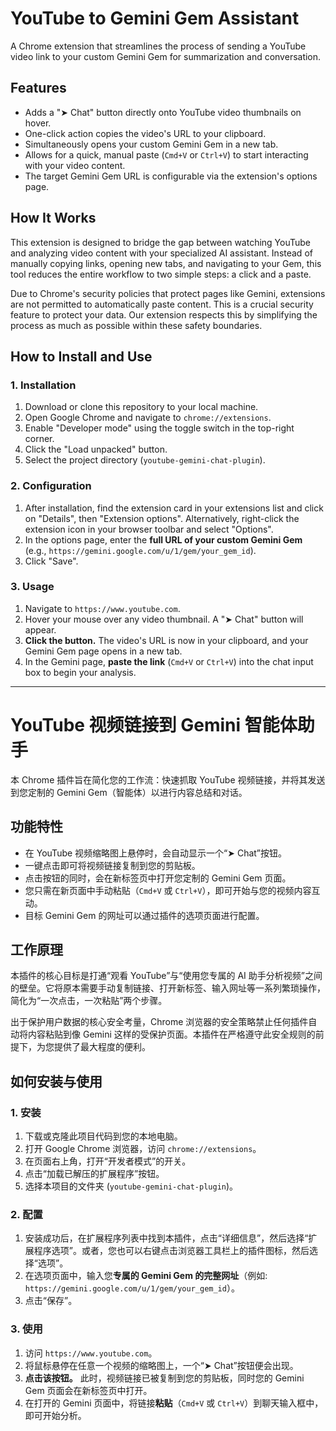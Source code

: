 # YouTube to Gemini Gem Assistant

A Chrome extension that streamlines the process of sending a YouTube video link to your custom Gemini Gem for summarization and conversation.

## Features

-   Adds a "➤ Chat" button directly onto YouTube video thumbnails on hover.
-   One-click action copies the video's URL to your clipboard.
-   Simultaneously opens your custom Gemini Gem in a new tab.
-   Allows for a quick, manual paste (`Cmd+V` or `Ctrl+V`) to start interacting with your video content.
-   The target Gemini Gem URL is configurable via the extension's options page.

## How It Works

This extension is designed to bridge the gap between watching YouTube and analyzing video content with your specialized AI assistant. Instead of manually copying links, opening new tabs, and navigating to your Gem, this tool reduces the entire workflow to two simple steps: a click and a paste.

Due to Chrome's security policies that protect pages like Gemini, extensions are not permitted to automatically paste content. This is a crucial security feature to protect your data. Our extension respects this by simplifying the process as much as possible within these safety boundaries.

## How to Install and Use

### 1. Installation

1.  Download or clone this repository to your local machine.
2.  Open Google Chrome and navigate to `chrome://extensions`.
3.  Enable "Developer mode" using the toggle switch in the top-right corner.
4.  Click the "Load unpacked" button.
5.  Select the project directory (`youtube-gemini-chat-plugin`).

### 2. Configuration

1.  After installation, find the extension card in your extensions list and click on "Details", then "Extension options". Alternatively, right-click the extension icon in your browser toolbar and select "Options".
2.  In the options page, enter the **full URL of your custom Gemini Gem** (e.g., `https://gemini.google.com/u/1/gem/your_gem_id`).
3.  Click "Save".

### 3. Usage

1.  Navigate to `https://www.youtube.com`.
2.  Hover your mouse over any video thumbnail. A "➤ Chat" button will appear.
3.  **Click the button.** The video's URL is now in your clipboard, and your Gemini Gem page opens in a new tab.
4.  In the Gemini page, **paste the link** (`Cmd+V` or `Ctrl+V`) into the chat input box to begin your analysis.

---

# YouTube 视频链接到 Gemini 智能体助手

本 Chrome 插件旨在简化您的工作流：快速抓取 YouTube 视频链接，并将其发送到您定制的 Gemini Gem（智能体）以进行内容总结和对话。

## 功能特性

-   在 YouTube 视频缩略图上悬停时，会自动显示一个“➤ Chat”按钮。
-   一键点击即可将视频链接复制到您的剪贴板。
-   点击按钮的同时，会在新标签页中打开您定制的 Gemini Gem 页面。
-   您只需在新页面中手动粘贴（`Cmd+V` 或 `Ctrl+V`），即可开始与您的视频内容互动。
-   目标 Gemini Gem 的网址可以通过插件的选项页面进行配置。

## 工作原理

本插件的核心目标是打通“观看 YouTube”与“使用您专属的 AI 助手分析视频”之间的壁垒。它将原本需要手动复制链接、打开新标签、输入网址等一系列繁琐操作，简化为“一次点击，一次粘贴”两个步骤。

出于保护用户数据的核心安全考量，Chrome 浏览器的安全策略禁止任何插件自动将内容粘贴到像 Gemini 这样的受保护页面。本插件在严格遵守此安全规则的前提下，为您提供了最大程度的便利。

## 如何安装与使用

### 1. 安装

1.  下载或克隆此项目代码到您的本地电脑。
2.  打开 Google Chrome 浏览器，访问 `chrome://extensions`。
3.  在页面右上角，打开“开发者模式”的开关。
4.  点击“加载已解压的扩展程序”按钮。
5.  选择本项目的文件夹 (`youtube-gemini-chat-plugin`)。

### 2. 配置

1.  安装成功后，在扩展程序列表中找到本插件，点击“详细信息”，然后选择“扩展程序选项”。或者，您也可以右键点击浏览器工具栏上的插件图标，然后选择“选项”。
2.  在选项页面中，输入您**专属的 Gemini Gem 的完整网址**（例如: `https://gemini.google.com/u/1/gem/your_gem_id`）。
3.  点击“保存”。

### 3. 使用

1.  访问 `https://www.youtube.com`。
2.  将鼠标悬停在任意一个视频的缩略图上，一个“➤ Chat”按钮便会出现。
3.  **点击该按钮。** 此时，视频链接已被复制到您的剪贴板，同时您的 Gemini Gem 页面会在新标签页中打开。
4.  在打开的 Gemini 页面中，将链接**粘贴**（`Cmd+V` 或 `Ctrl+V`）到聊天输入框中，即可开始分析。
